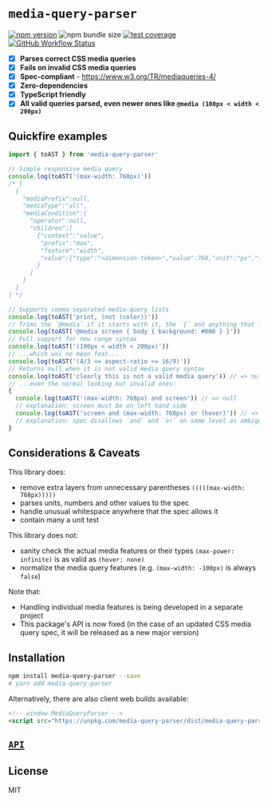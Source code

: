 # `media-query-parser`

[![npm version](https://img.shields.io/npm/v/media-query-parser.svg?style=flat-square)](https://www.npmjs.com/package/media-query-parser)
![npm bundle size](https://img.shields.io/bundlephobia/minzip/media-query-parser?style=flat-square)
[![test coverage](https://img.shields.io/badge/dynamic/json?style=flat-square&color=brightgreen&label=coverage&query=%24.total.branches.pct&suffix=%25&url=https%3A%2F%2Funpkg.com%2Fmedia-query-parser%2Fcoverage%2Fcoverage-summary.json)](https://www.npmjs.com/package/media-query-parser)
[![GitHub Workflow Status](https://img.shields.io/github/workflow/status/tbjgolden/media-query-parser/Release?style=flat-square)](https://github.com/tbjgolden/media-query-parser/actions?query=workflow%3ARelease)

- [x] **Parses correct CSS media queries**
- [x] **Fails on invalid CSS media queries**
- [x] **Spec-compliant** - https://www.w3.org/TR/mediaqueries-4/
- [x] **Zero-dependencies**
- [x] **TypeScript friendly**
- [x] **All valid queries parsed, even newer ones like
      `@media (100px < width < 200px)`**

## Quickfire examples

```js
import { toAST } from 'media-query-parser'

// Simple responsive media query
console.log(toAST('(max-width: 768px)'))
/* [
  {
    "mediaPrefix":null,
    "mediaType":"all",
    "mediaCondition":{
      "operator":null,
      "children":[
        {"context":"value",
         "prefix":"max",
         "feature":"width",
         "value":{"type":"<dimension-token>","value":768,"unit":"px","flag":"number"}
        }
      ]
    }
  }
] */

// Supports comma separated media-query lists
console.log(toAST('print, (not (color))'))
// Trims the `@media` if it starts with it, the `{` and anything that follows
console.log(toAST('@media screen { body { background: #000 } }'))
// Full support for new range syntax
console.log(toAST('(100px < width < 200px)'))
// ...which was no mean feat...
console.log(toAST('(4/3 <= aspect-ratio <= 16/9)'))
// Returns null when it is not valid media query syntax
console.log(toAST('clearly this is not a valid media query')) // => null
// ...even the normal looking but invalid ones:
{
  console.log(toAST('(max-width: 768px) and screen')) // => null
  // explanation: screen must be on left hand side
  console.log(toAST('screen and (max-width: 768px) or (hover)')) // => null
  // explanation: spec disallows `and` and `or` on same level as ambiguous
}
```

## Considerations & Caveats

This library does:

- remove extra layers from unnecessary parentheses `(((((max-width: 768px)))))`
- parses units, numbers and other values to the spec
- handle unusual whitespace anywhere that the spec allows it
- contain many a unit test

This library does not:

- sanity check the actual media features or their types `(max-power: infinite)`
  is as valid as `(hover: none)`
- normalize the media query features (e.g. `(max-width: -100px)` is always
  `false`)

Note that:

- Handling individual media features is being developed in a separate project
- This package's API is now fixed (in the case of an updated CSS media query
  spec, it will be released as a new major version)

## Installation

```sh
npm install media-query-parser --save
# yarn add media-query-parser
```

Alternatively, there are also client web builds available:

```html
<!-- window.MediaQueryParser -->
<script src="https://unpkg.com/media-query-parser/dist/media-query-parser.umd.js"></script>
```

## [`API`](docs/api)

## License

MIT

<!-- Original starter readme: https://github.com/tbjgolden/create-typescript-react-library -->
